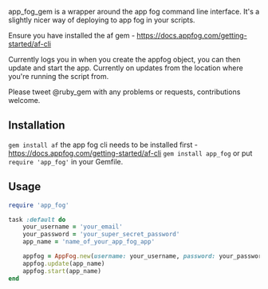 app_fog_gem is a wrapper around the app fog command line interface. It's a slightly nicer way of deploying to app fog in your scripts.

Ensure you have installed the af gem - https://docs.appfog.com/getting-started/af-cli

Currently logs you in when you create the appfog object, you can then update and start the app. Currently on updates from the location where you're running the script from.

Please tweet @ruby_gem with any problems or requests, contributions welcome.

## Installation
`gem install af` the app fog cli needs to be installed first - https://docs.appfog.com/getting-started/af-cli
`gem install app_fog` or put `require 'app_fog'` in your Gemfile. 

## Usage

	
``` ruby
require 'app_fog'

task :default do
	your_username = 'your_email'
	your_password = 'your_super_secret_password'
	app_name = 'name_of_your_app_fog_app'

	appfog = AppFog.new(username: your_username, password: your_password)
	appfog.update(app_name)
	appfog.start(app_name)
end
```
